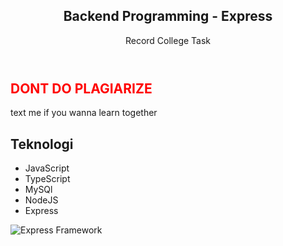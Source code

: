 
<article>
  <header>
    <h1>Backend Programming - Express</h1>
    <p>Record College Task</p>
  </header>
  <section>
    <h2 style="color: red;">DONT DO PLAGIARIZE</h2>
    <p>text me if you wanna learn together</p>
  </section>
  <section>
    <h2>Teknologi</h2>
    <ul>
      <li>JavaScript</li>
      <li>TypeScript</li>
      <li>MySQl</li>
      <li>NodeJS</li>
      <li>Express</li>
    </ul>
    <img 
      src="https://media.vlpt.us/images/filoscoder/post/a301afb3-f5fc-44da-8ae9-42b844c47c97/typescript-express-nodejs.jpg" 
      alt="Express Framework"
    />
  </section>
</article>




